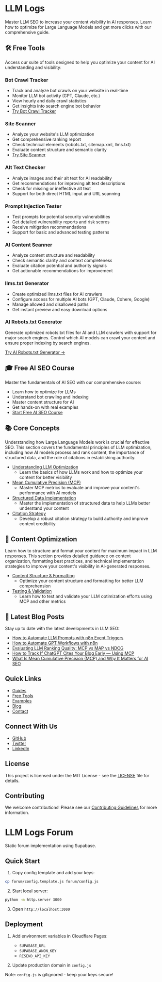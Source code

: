 # LLM Logs

Master LLM SEO to increase your content visibility in AI responses. Learn how to optimize for Large Language Models and get more clicks with our comprehensive guide.

## 🛠️ Free Tools

Access our suite of tools designed to help you optimize your content for AI understanding and visibility:

### Bot Crawl Tracker
- Track and analyze bot crawls on your website in real-time
- Monitor LLM bot activity (GPT, Claude, etc.)
- View hourly and daily crawl statistics
- Get insights into search engine bot behavior
- [Try Bot Crawl Tracker](https://llmlogs.com/bot-dashboard)

### Site Scanner
- Analyze your website's LLM optimization
- Get comprehensive ranking report
- Check technical elements (robots.txt, sitemap.xml, llms.txt)
- Evaluate content structure and semantic clarity
- [Try Site Scanner](https://llmlogs.com/scan-site)

### Alt Text Checker
- Analyze images and their alt text for AI readability
- Get recommendations for improving alt text descriptions
- Check for missing or ineffective alt text
- Support for both direct HTML input and URL scanning

### Prompt Injection Tester
- Test prompts for potential security vulnerabilities
- Get detailed vulnerability reports and risk scores
- Receive mitigation recommendations
- Support for basic and advanced testing patterns

### AI Content Scanner
- Analyze content structure and readability
- Check semantic clarity and context completeness
- Evaluate citation potential and authority signals
- Get actionable recommendations for improvement

### llms.txt Generator
- Create optimized llms.txt files for AI crawlers
- Configure access for multiple AI bots (GPT, Claude, Cohere, Google)
- Manage allowed and disallowed paths
- Get instant preview and easy download options

### AI Robots.txt Generator
Generate optimized robots.txt files for AI and LLM crawlers with support for major search engines. Control which AI models can crawl your content and ensure proper indexing by search engines.

[Try AI Robots.txt Generator →](/free-tools/ai-robots-txt-generator.html)

## 🎓 Free AI SEO Course

Master the fundamentals of AI SEO with our comprehensive course:

- Learn how to optimize for LLMs
- Understand bot crawling and indexing
- Master content structure for AI
- Get hands-on with real examples
- [Start Free AI SEO Course](https://llmlogs.com/ai-seo-course)

## 📚 Core Concepts

Understanding how Large Language Models work is crucial for effective SEO. This section covers the fundamental principles of LLM optimization, including how AI models process and rank content, the importance of structured data, and the role of citations in establishing authority.

- [Understanding LLM Optimization](https://llmlogs.com/guides/llm-optimization/core-concepts)
  - Learn the basics of how LLMs work and how to optimize your content for better visibility
- [Mean Cumulative Precision (MCP)](https://llmlogs.com/guides/llm-optimization/mean-cumulative-precision)
  - Master MCP metrics to evaluate and improve your content's performance with AI models
- [Structured Data Implementation](https://llmlogs.com/guides/llm-optimization/structured-data)
  - Master the implementation of structured data to help LLMs better understand your content
- [Citation Strategy](https://llmlogs.com/guides/llm-optimization/citation-strategy)
  - Develop a robust citation strategy to build authority and improve content credibility

## 🎯 Content Optimization

Learn how to structure and format your content for maximum impact in LLM responses. This section provides detailed guidance on content organization, formatting best practices, and technical implementation strategies to improve your content's visibility in AI-generated responses.

- [Content Structure & Formatting](https://llmlogs.com/guides/llm-optimization/content-optimization)
  - Optimize your content structure and formatting for better LLM comprehension
- [Testing & Validation](https://llmlogs.com/guides/llm-optimization/testing)
  - Learn how to test and validate your LLM optimization efforts using MCP and other metrics

## 📝 Latest Blog Posts

Stay up to date with the latest developments in LLM SEO:

- [How to Automate LLM Prompts with n8n Event Triggers](https://llmlogs.com/blog/automate-llm-prompts-with-n8n-event-triggers)
- [How to Automate GPT Workflows with n8n](https://llmlogs.com/blog/how-to-automate-gpt-workflows-with-n8n)
- [Evaluating LLM Ranking Quality: MCP vs MAP vs NDCG](https://llmlogs.com/blog/evaluating-llm-ranking-quality-mcp-vs-map-vs-ndcg)
- [How to Track If ChatGPT Cites Your Blog Early — Using MCP](https://llmlogs.com/blog/how-to-track-if-chatgpt-cites-your-blog-early-using-mcp)
- [What Is Mean Cumulative Precision (MCP) and Why It Matters for AI SEO](https://llmlogs.com/blog/what-is-mean-cumulative-precision-mcp-ai-seo)

## Quick Links

- [Guides](https://llmlogs.com/guides/llm-optimization)
- [Free Tools](https://llmlogs.com/free-tools)
- [Examples](https://llmlogs.com/guides/llm-optimization/examples)
- [Blog](https://llmlogs.com/blog)
- [Contact](https://llmlogs.com/contact)

## Connect With Us

- [GitHub](https://github.com/mattmerrick/llmseoguide)
- [Twitter](https://twitter.com/llmseoguide)
- [LinkedIn](https://linkedin.com/company/llmseoguide)

## License

This project is licensed under the MIT License - see the [LICENSE](LICENSE) file for details.

## Contributing

We welcome contributions! Please see our [Contributing Guidelines](CONTRIBUTING.md) for more information.

# LLM Logs Forum

Static forum implementation using Supabase.

## Quick Start

1. Copy config template and add your keys:
```bash
cp forum/config.template.js forum/config.js
```

2. Start local server:
```bash
python -m http.server 3000
```

3. Open `http://localhost:3000`

## Deployment

1. Add environment variables in Cloudflare Pages:
   - `SUPABASE_URL`
   - `SUPABASE_ANON_KEY`
   - `RESEND_API_KEY`

2. Update production domain in `config.js`

Note: `config.js` is gitignored - keep your keys secure!